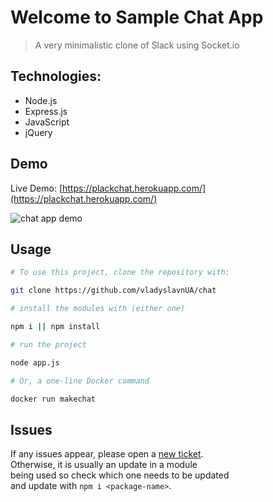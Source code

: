 # Welcome to Sample Chat App

> A very minimalistic clone of Slack using Socket.io

## Technologies:
- Node.js
- Express.js
- JavaScript
- jQuery

## Demo

Live Demo: [https://plackchat.herokuapp.com/](https://plackchat.herokuapp.com/)

![chat app demo](https://i.imgur.com/3shF9MU.png)

## Usage
```bash
# To use this project, clone the repository with:

git clone https://github.com/vladyslavnUA/chat

# install the modules with (either one)

npm i || npm install

# run the project

node app.js

# Or, a one-line Docker command

docker run makechat

```

## Issues
If any issues appear, please open a <a href="https://github.com/vladyslavnUA/chat/issues/new">new ticket</a>. <br>
Otherwise, it is usually an update in a module <br>
being used so check which one needs to be updated <br>
and update with 
```npm i <package-name>```.

